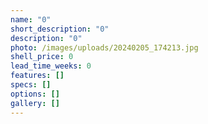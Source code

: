 ```yaml
---
name: "0"
short_description: "0"
description: "0"
photo: /images/uploads/20240205_174213.jpg
shell_price: 0
lead_time_weeks: 0
features: []
specs: []
options: []
gallery: []
---
```

